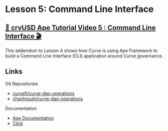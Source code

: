 # Lesson 5: Command Line Interface

## [🎥 crvUSD Ape Tutorial Video 5 : Command Line Interface 🎬](https://youtu.be/NjP6Y59qCMc)

This addendum to Lesson 4 shows how Curve is using Ape Framework to build a Command Line Interface (CLI) application around Curve governance.

## Links

Git Repositories
 - [curvefi/curve-dao-operations](https://github.com/curvefi/curve-dao-operations/)
 - [chanhosuh/curve-dao-operations](https://github.com/chanhosuh/curve-dao-operations/)

Documentation
- [Ape Documentation](https://docs.apeworx.io/ape/stable/userguides/clis.html)
- [Click](https://click.palletsprojects.com/)



